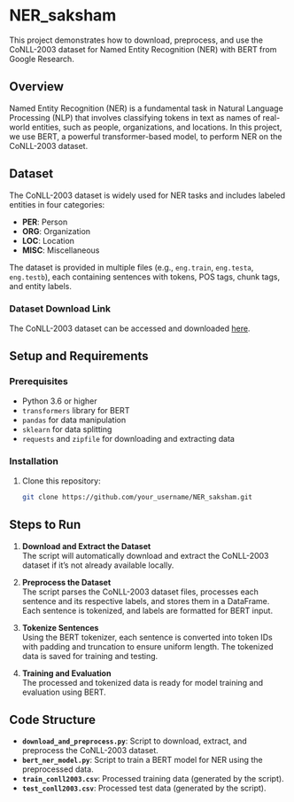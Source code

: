 # NER_saksham

This project demonstrates how to download, preprocess, and use the CoNLL-2003 dataset for Named Entity Recognition (NER) with BERT from Google Research.

## Overview

Named Entity Recognition (NER) is a fundamental task in Natural Language Processing (NLP) that involves classifying tokens in text as names of real-world entities, such as people, organizations, and locations. In this project, we use BERT, a powerful transformer-based model, to perform NER on the CoNLL-2003 dataset.

## Dataset

The CoNLL-2003 dataset is widely used for NER tasks and includes labeled entities in four categories:

- **PER**: Person
- **ORG**: Organization
- **LOC**: Location
- **MISC**: Miscellaneous

The dataset is provided in multiple files (e.g., `eng.train`, `eng.testa`, `eng.testb`), each containing sentences with tokens, POS tags, chunk tags, and entity labels.

### Dataset Download Link

The CoNLL-2003 dataset can be accessed and downloaded [here](https://paperswithcode.com/dataset/conll-2003).

## Setup and Requirements

### Prerequisites

- Python 3.6 or higher
- `transformers` library for BERT
- `pandas` for data manipulation
- `sklearn` for data splitting
- `requests` and `zipfile` for downloading and extracting data

### Installation

1. Clone this repository:
   ```bash
   git clone https://github.com/your_username/NER_saksham.git
## Steps to Run

1. **Download and Extract the Dataset**  
   The script will automatically download and extract the CoNLL-2003 dataset if it’s not already available locally.

2. **Preprocess the Dataset**  
   The script parses the CoNLL-2003 dataset files, processes each sentence and its respective labels, and stores them in a DataFrame. Each sentence is tokenized, and labels are formatted for BERT input.

3. **Tokenize Sentences**  
   Using the BERT tokenizer, each sentence is converted into token IDs with padding and truncation to ensure uniform length. The tokenized data is saved for training and testing.

4. **Training and Evaluation**  
   The processed and tokenized data is ready for model training and evaluation using BERT.

## Code Structure

- **`download_and_preprocess.py`**: Script to download, extract, and preprocess the CoNLL-2003 dataset.
- **`bert_ner_model.py`**: Script to train a BERT model for NER using the preprocessed data.
- **`train_conll2003.csv`**: Processed training data (generated by the script).
- **`test_conll2003.csv`**: Processed test data (generated by the script).
